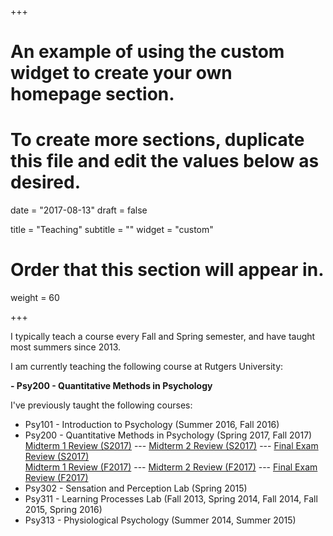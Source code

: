 +++
# An example of using the custom widget to create your own homepage section.
# To create more sections, duplicate this file and edit the values below as desired.

date = "2017-08-13"
draft = false

title = "Teaching"
subtitle = ""
widget = "custom"

# Order that this section will appear in.
weight = 60

+++

I typically teach a course every Fall and Spring semester, and have taught most summers since 2013.

I am currently teaching the following course at Rutgers University:

**- Psy200 - Quantitative Methods in Psychology**

I've previously taught the following courses:

- Psy101 - Introduction to Psychology (Summer 2016, Fall 2016)
- Psy200 - Quantitative Methods in Psychology (Spring 2017, Fall 2017) <br>
<a href="https://www.youtube.com/watch?v=WlddQcBbcl4">Midterm 1 Review (S2017)</a> --- <a href="https://www.youtube.com/watch?v=eKaNfA_OT_c">Midterm 2 Review (S2017)</a> --- <a href="https://www.youtube.com/watch?v=yQVMa0Ajnt4">Final Exam Review (S2017)</a> <br>
<a href="https://www.youtube.com/watch?v=otcI3poGT5E">Midterm 1 Review (F2017)</a> ---
<a href="https://www.youtube.com/watch?v=hJdZsoZnKtk">Midterm 2 Review (F2017)</a> ---
<a href="https://www.youtube.com/watch?v=i7cv6RLk9nI">Final Exam Review (F2017)</a>
- Psy302 - Sensation and Perception Lab (Spring 2015)
- Psy311 - Learning Processes Lab (Fall 2013, Spring 2014, Fall 2014, Fall 2015, Spring 2016)
- Psy313 - Physiological Psychology (Summer 2014, Summer 2015)



